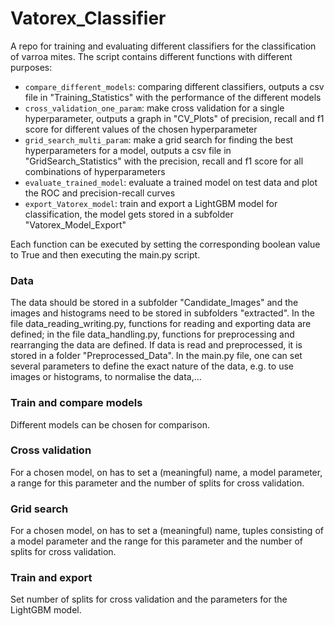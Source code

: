 # Vatorex_Classifier
A repo for training and evaluating different classifiers for the classification of varroa mites.
The script contains different functions with different purposes:

- `compare_different_models`: comparing different classifiers, outputs a csv file in "Training_Statistics" with the performance of the different models
- `cross_validation_one_param`: make cross validation for a single hyperparameter, outputs a graph in "CV_Plots" of precision, recall and f1 score for different values of the chosen hyperparameter
- `grid_search_multi_param`: make a grid search for finding the best hyperparameters for a model, outputs a csv file in "GridSearch_Statistics" with the precision, recall and f1 score for all combinations of hyperparameters
- `evaluate_trained_model`: evaluate a trained model on test data and plot the ROC and precision-recall curves
- `export_Vatorex_model`: train and export a LightGBM model for classification, the model gets stored in a subfolder "Vatorex_Model_Export"

Each function can be executed by setting the corresponding boolean value to True and then executing the main.py script.


### Data
The data should be stored in a subfolder "Candidate_Images" and the images and histograms need to be stored in subfolders "extracted". In the file data_reading_writing.py, functions for reading and exporting data are defined; in the file data_handling.py, functions for preprocessing and rearranging the data are defined. If data is read and preprocessed, it is stored in a folder "Preprocessed_Data".
In the main.py file, one can set several parameters to define the exact nature of the data, e.g. to use images or histograms, to normalise the data,...

### Train and compare models
Different models can be chosen for comparison.

### Cross validation
For a chosen model, on has to set a (meaningful) name, a model parameter, a range for this parameter and the number of splits for cross validation.

### Grid search
For a chosen model, on has to set a (meaningful) name, tuples consisting of a model parameter and the range for this parameter and the number of splits for cross validation.

### Train and export 
Set number of splits for cross validation and the parameters for the LightGBM model.